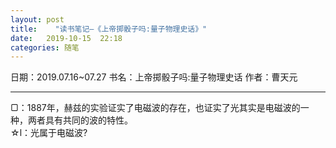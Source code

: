 ```yaml
---
layout: post
title:    "读书笔记—《上帝掷骰子吗:量子物理史话》"
date:   2019-10-15  22:18 
categories: 随笔
---
```


日期：2019.07.16~07.27
书名：上帝掷骰子吗:量子物理史话
作者：曹天元

----------

▢：1887年，赫兹的实验证实了电磁波的存在，也证实了光其实是电磁波的一种，两者具有共同的波的特性。  
☆l：光属于电磁波?



